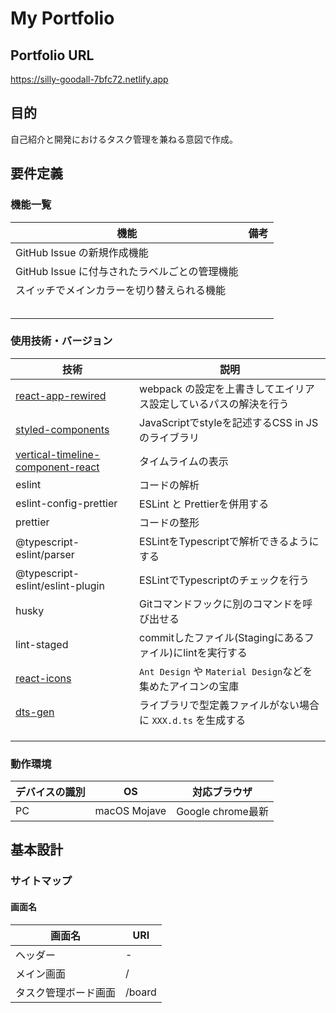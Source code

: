 # My Portfolio

## Portfolio URL

https://silly-goodall-7bfc72.netlify.app

## 目的

自己紹介と開発におけるタスク管理を兼ねる意図で作成。

## 要件定義

### 機能一覧

| 機能 | 備考 |
| --- | --- |
| GitHub Issue の新規作成機能  |   |
| GitHub Issue に付与されたラベルごとの管理機能 |  |
| スイッチでメインカラーを切り替えられる機能 |  |
|  |  |
|  |  |
|  |  |
|  |  |
|  |  |

### 使用技術・バージョン
| 技術 | 説明 |
| --- | --- |
| [react-app-rewired](https://www.npmjs.com/package/react-app-rewired) | webpack の設定を上書きしてエイリアス設定しているパスの解決を行う |
| [styled-components](https://styled-components.com/docs/basics) | JavaScriptでstyleを記述するCSS in JSのライブラリ |
| [vertical-timeline-component-react](https://stephane-monnot.github.io/react-vertical-timeline/#/) | タイムライムの表示 |
| eslint | コードの解析 |
| eslint-config-prettier | ESLint と Prettierを併用する |
| prettier | コードの整形 |
| @typescript-eslint/parser | ESLintをTypescriptで解析できるようにする |
| @typescript-eslint/eslint-plugin | ESLintでTypescriptのチェックを行う |
| husky | Gitコマンドフックに別のコマンドを呼び出せる |
| lint-staged | commitしたファイル(Stagingにあるファイル)にlintを実行する |
| [react-icons](https://react-icons.github.io/react-icons) | `Ant Design` や `Material Design`などを集めたアイコンの宝庫 |
| [dts-gen](https://github.com/microsoft/dts-gen) | ライブラリで型定義ファイルがない場合に `XXX.d.ts` を生成する |
| | |
| | |
| | |

### 動作環境

| デバイスの識別 | OS | 対応ブラウザ |
| --- | --- |--- |
| PC | macOS Mojave | Google chrome最新 |

## 基本設計

### サイトマップ

#### 画面名

| 画面名 | URI |
| --- | --- |
| ヘッダー | - |
| メイン画面 | / |
| タスク管理ボード画面 | /board |


